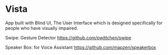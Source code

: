 # Vista
App built with Blind UI, The User Interface which is designed specifically for people who have visually impaired.

Swipe: Gesture Detector
https://github.com/pwittchen/swipe

Speaker Box: for Voice Assistant
https://github.com/mapzen/speakerbox
